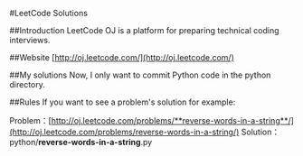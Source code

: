 #LeetCode Solutions

##Introduction
LeetCode OJ is a platform for preparing technical coding interviews. 

##Website
[http://oj.leetcode.com/](http://oj.leetcode.com/)

##My solutions
Now, I only want to commit Python code in the python directory.

##Rules
If you want to see a problem's solution for example:

Problem：[http://oj.leetcode.com/problems/**reverse-words-in-a-string**/](http://oj.leetcode.com/problems/reverse-words-in-a-string/)
Solution：python/**reverse-words-in-a-string**.py
